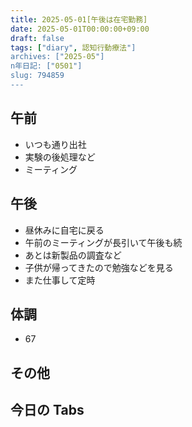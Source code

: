 ```yaml
---
title: 2025-05-01[午後は在宅勤務]
date: 2025-05-01T00:00:00+09:00
draft: false
tags: ["diary", 認知行動療法"]
archives: ["2025-05"]
n年日記: ["0501"]
slug: 794859
---
```


## 午前

- いつも通り出社
- 実験の後処理など
- ミーティング

## 午後

- 昼休みに自宅に戻る
- 午前のミーティングが長引いて午後も続
- あとは新製品の調査など
- 子供が帰ってきたので勉強などを見る
- また仕事して定時

## 体調

- 67

## その他

## 今日の Tabs
